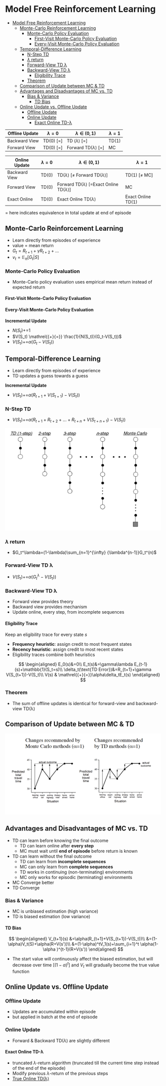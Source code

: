 # Model Free Reinforcement Learning

- [Model Free Reinforcement Learning](#model-free-reinforcement-learning)
  - [Monte-Carlo Reinforcement Learning](#monte-carlo-reinforcement-learning)
    - [Monte-Carlo Policy Evaluation](#monte-carlo-policy-evaluation)
      - [First-Visit Monte-Carlo Policy Evaluation](#first-visit-monte-carlo-policy-evaluation)
      - [Every-Visit Monte-Carlo Policy Evaluation](#every-visit-monte-carlo-policy-evaluation)
  - [Temporal-Difference Learning](#temporal-difference-learning)
    - [N-Step TD](#n-step-td)
    - [$\lambda$ return](#lambda-return)
    - [Forward-View TD λ](#forward-view-td-λ)
    - [Backward-View TD λ](#backward-view-td-λ)
      - [Eligibility Trace](#eligibility-trace)
    - [Theorem](#theorem)
  - [Comparison of Update between MC & TD](#comparison-of-update-between-mc--td)
  - [Advantages and Disadvantages of MC vs. TD](#advantages-and-disadvantages-of-mc-vs-td)
    - [Bias & Variance](#bias--variance)
      - [TD Bias](#td-bias)
  - [Online Update vs. Offline Update](#online-update-vs-offline-update)
    - [Offline Update](#offline-update)
    - [Online Update](#online-update)
      - [Exact Online TD-λ](#exact-online-td-λ)



| Offline Update | $\lambda=0$ | $\lambda\in(0,1)$         | $\lambda=1$ |
| -------------- | ----------- | ------------------------- | ----------- |
| Backward View  | TD(0) [=]   | TD ($\lambda$) [=]        | TD(1)       |
| Forward View   | TD(0) [=]   | Forward TD($\lambda$) [=] | MC          |

| Online Update | $\lambda=0$ | $\lambda\in(0,1)$                                   | $\lambda=1$        |
| ------------- | ----------- | --------------------------------------------------- | ------------------ |
| Backward View | TD(0)       | TD($\lambda$)   [$\neq$ Forward TD($\lambda$)]      | TD(1) [$\neq$ MC]  |
| Forward View  | TD(0)       | Forward TD($\lambda$) [=Exact Online TD($\lambda$)] | MC                 |
| Exact Online  | TD(0)       | Exact Online TD($\lambda$)                          | Exact Online TD(1) |

$=$ here indicates equivalence in total update at end of episode



## Monte-Carlo Reinforcement Learning

- Learn directly from episodes of experience
- value = mean return
- $G_t=R_{t+1}+\gamma R_{t+2}+...$
- $v_t=\mathbb{E}_\pi[G_t|S]$
  
### Monte-Carlo Policy Evaluation

- Monte-Carlo policy evaluation uses empirical mean return instead of expected return

#### First-Visit Monte-Carlo Policy Evaluation

#### Every-Visit Monte-Carlo Policy Evaluation

**Incremental Update**
- $N(S_t) \mathrel{{+}{=}} 1$
- $V(S_t) \mathrel{{+}{=}} \frac{1}{N(S_t)}(G_t-V(S_t))$
- $V(S_t) \mathrel{{+}{=}} \alpha(G_t-V(S_t))$


## Temporal-Difference Learning

- Learn directly from episodes of experience
- TD updates a guess towards a guess

**Incremental Update**
- $V(S_t) \mathrel{{+}{=}} \alpha(R_{t+1}+V(S_{t+1})-V(S_t))$


### N-Step TD

- $V(S_t) \mathrel{{+}{=}} \alpha(R_{t+1}+R_{t+2}+...+R_{t+n}+V(S_{t+n+1})-V(S_t))$

![](images/Model-Free-RL-2022-05-30-14-03-09.png)

### $\lambda$ return

- $G_t^\lambda=(1-\lambda)\sum_{n=1}^{\infty} {\lambda^{n-1}}G_t^(n)$

### Forward-View TD λ

- $V(S_t) \mathrel{{+}{=}} \alpha(G_t^\lambda-V(S_t))$ 

### Backward-View TD λ

- Forward view provides theory
- Backward view provides mechanism
- Update online, every step, from incomplete sequences

#### Eligibility Trace

Keep an eligibility trace for every state $s$

- **Frequency heuristic**: assign credit to most frequent states
- **Recency heuristic**: assign credit to most recent states
- Eligibility traces combine both heuristics

$$ 
  \begin{aligned}
    E_0(s)&=0\\
    E_t(s)&=\gamma\lambda E_{t-1}(s)+\mathbb{1}(S_t=s)\\
    \delta_t(\text{TD Error})&=R_{t+1}+\gamma V(S_{t+1})-V(S_t)\\
    V(s)    & \mathrel{{+}{=}}\alpha\delta_tE_t(s)
  \end{aligned}
$$

### Theorem

- The sum of offline updates is identical for forward-view and backward-view TD(λ)

## Comparison of Update between MC & TD
![Comparison of Update between MC & TD](images/2022-05-29-13-34-06.png)

## Advantages and Disadvantages of MC vs. TD

- TD can learn before knowing the final outcome
  - TD can learn online after **every step**
  - MC must wait until **end of episode** before return is known
- TD can learn without the final outcome
  - TD can learn from **incomplete sequences**
  - MC can only learn from **complete sequences**
  - TD works in continuing (non-terminating) environments
  - MC only works for episodic (terminating) environments
- MC Converge better
- TD Converge 


### Bias & Variance

- MC is unbiased estimation (high variance)
- TD is biased estimation (low variance)
  
#### TD Bias
  
$$
\begin{aligned}
    V_{t+1}(s)
        &=\alpha(R_{t+1}+V(S_{t+1})-V(S_t))\\
        &=(1-\alpha)V_t(S)+\alpha(R+V(s'))\\
        &=(1-\alpha)^tV_1(s)+\sum_{i=1}^t \alpha(1-\alpha )^{t-1}(R+V(s'))
\end{aligned}
$$

- The start value will continuously affect the biased estimation, but will decrease over time [$(1-\alpha)^t$] and $V_t$ will gradually become the true value function


## Online Update vs. Offline Update

### Offline Update

- Updates are accumulated within episode
- but applied in batch at the end of episode

### Online Update

- Forward & Backward TD($\lambda$) are slightly different

#### Exact Online TD-λ

- truncated $\lambda$-return algorithm (truncated till the current time step instead of the end of the episode)
- Modify previous $\lambda$-return of the previous steps 
- [True Online TD(λ)](http://proceedings.mlr.press/v32/seijen14.pdf)